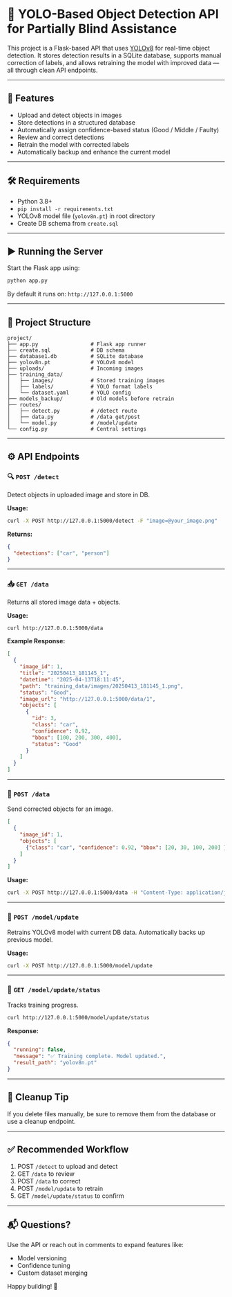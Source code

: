 # 🧠 YOLO-Based Object Detection API for Partially Blind Assistance

This project is a Flask-based API that uses [YOLOv8](https://github.com/ultralytics/ultralytics) for real-time object detection. It stores detection results in a SQLite database, supports manual correction of labels, and allows retraining the model with improved data — all through clean API endpoints.

---

## 🚀 Features

- Upload and detect objects in images
- Store detections in a structured database
- Automatically assign confidence-based status (Good / Middle / Faulty)
- Review and correct detections
- Retrain the model with corrected labels
- Automatically backup and enhance the current model

---

## 🛠️ Requirements

- Python 3.8+
- `pip install -r requirements.txt`
- YOLOv8 model file (`yolov8n.pt`) in root directory
- Create DB schema from `create.sql`

---

## ▶️ Running the Server

Start the Flask app using:
```bash
python app.py
```

By default it runs on: `http://127.0.0.1:5000`

---

## 📁 Project Structure

```
project/
├── app.py                 # Flask app runner
├── create.sql             # DB schema
├── database1.db           # SQLite database
├── yolov8n.pt             # YOLOv8 model
├── uploads/               # Incoming images
├── training_data/
│   ├── images/            # Stored training images
│   ├── labels/            # YOLO format labels
│   └── dataset.yaml       # YOLO config
├── models_backup/         # Old models before retrain
├── routes/
│   ├── detect.py          # /detect route
│   ├── data.py            # /data get/post
│   └── model.py           # /model/update
└── config.py              # Central settings
```

---

## ⚙️ API Endpoints

### 🔍 `POST /detect`
Detect objects in uploaded image and store in DB.

**Usage:**
```bash
curl -X POST http://127.0.0.1:5000/detect -F "image=@your_image.png"
```
**Returns:**
```json
{
  "detections": ["car", "person"]
}
```

---

### 📥 `GET /data`
Returns all stored image data + objects.

**Usage:**
```bash
curl http://127.0.0.1:5000/data
```

**Example Response:**
```json
[
  {
    "image_id": 1,
    "title": "20250413_181145_1",
    "datetime": "2025-04-13T18:11:45",
    "path": "training_data/images/20250413_181145_1.png",
    "status": "Good",
    "image_url": "http://127.0.0.1:5000/data/1",
    "objects": [
      {
        "id": 3,
        "class": "car",
        "confidence": 0.92,
        "bbox": [100, 200, 300, 400],
        "status": "Good"
      }
    ]
  }
]
```

---

### 📝 `POST /data`
Send corrected objects for an image.
```json
[
  {
    "image_id": 1,
    "objects": [
      {"class": "car", "confidence": 0.92, "bbox": [20, 30, 100, 200] }
    ]
  }
]
```

**Usage:**
```bash
curl -X POST http://127.0.0.1:5000/data -H "Content-Type: application/json" -d @corrections.json
```

---

### 🔁 `POST /model/update`
Retrains YOLOv8 model with current DB data. Automatically backs up previous model.

**Usage:**
```bash
curl -X POST http://127.0.0.1:5000/model/update
```

---

### 🧭 `GET /model/update/status`
Tracks training progress.
```bash
curl http://127.0.0.1:5000/model/update/status
```
**Response:**
```json
{
  "running": false,
  "message": "✅ Training complete. Model updated.",
  "result_path": "yolov8n.pt"
}
```

---

## 🧹 Cleanup Tip
If you delete files manually, be sure to remove them from the database or use a cleanup endpoint.

---

## ✅ Recommended Workflow
1. POST `/detect` to upload and detect
2. GET `/data` to review
3. POST `/data` to correct
4. POST `/model/update` to retrain
5. GET `/model/update/status` to confirm

---

## 📬 Questions?
Use the API or reach out in comments to expand features like:
- Model versioning
- Confidence tuning
- Custom dataset merging

Happy building! 🚀

